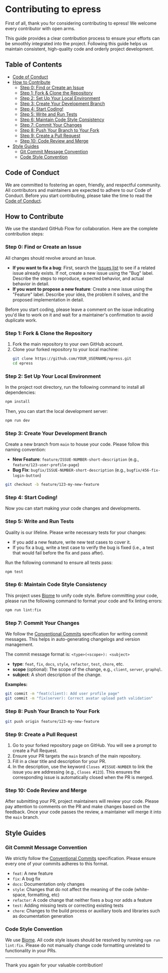 # Contributing to epress

First of all, thank you for considering contributing to epress! We welcome every contributor with open arms.

This guide provides a clear contribution process to ensure your efforts can be smoothly integrated into the project. Following this guide helps us maintain consistent, high-quality code and orderly project development.

## Table of Contents
- [Code of Conduct](#code-of-conduct)
- [How to Contribute](#how-to-contribute)
  - [Step 0: Find or Create an Issue](#step-0-find-or-create-an-issue)
  - [Step 1: Fork & Clone the Repository](#step-1-fork--clone-the-repository)
  - [Step 2: Set Up Your Local Environment](#step-2-set-up-your-local-environment)
  - [Step 3: Create Your Development Branch](#step-3-create-your-development-branch)
  - [Step 4: Start Coding!](#step-4-start-coding)
  - [Step 5: Write and Run Tests](#step-5-write-and-run-tests)
  - [Step 6: Maintain Code Style Consistency](#step-6-maintain-code-style-consistency)
  - [Step 7: Commit Your Changes](#step-7-commit-your-changes)
  - [Step 8: Push Your Branch to Your Fork](#step-8-push-your-branch-to-your-fork)
  - [Step 9: Create a Pull Request](#step-9-create-a-pull-request)
  - [Step 10: Code Review and Merge](#step-10-code-review-and-merge)
- [Style Guides](#style-guides)
  - [Git Commit Message Convention](#git-commit-message-convention)
  - [Code Style Convention](#code-style-convention)

## Code of Conduct

We are committed to fostering an open, friendly, and respectful community. All contributors and maintainers are expected to adhere to our Code of Conduct. Before you start contributing, please take the time to read the [Code of Conduct](CODE_OF_CONDUCT.md).

## How to Contribute

We use the standard GitHub Flow for collaboration. Here are the complete contribution steps:

### Step 0: Find or Create an Issue

All changes should revolve around an Issue.

- **If you want to fix a bug**: First, search the [Issues list](https://github.com/epressworld/epress/issues) to see if a related issue already exists. If not, create a new issue using the "Bug" label. Describe the steps to reproduce, expected behavior, and actual behavior in detail.
- **If you want to propose a new feature**: Create a new issue using the "Feature" label. Describe your idea, the problem it solves, and the proposed implementation in detail.

Before you start coding, please leave a comment on the issue indicating you'd like to work on it and wait for a maintainer's confirmation to avoid duplicate work.

### Step 1: Fork & Clone the Repository

1.  Fork the main repository to your own GitHub account.
2.  Clone your forked repository to your local machine:
    ```bash
    git clone https://github.com/YOUR_USERNAME/epress.git
    cd epress
    ```

### Step 2: Set Up Your Local Environment

In the project root directory, run the following command to install all dependencies:

```bash
npm install
```

Then, you can start the local development server:

```bash
npm run dev
```

### Step 3: Create Your Development Branch

Create a new branch from `main` to house your code. Please follow this naming convention:

- **New Feature**: `feature/ISSUE-NUMBER-short-description` (e.g., `feature/123-user-profile-page`)
- **Bug Fix**: `bugfix/ISSUE-NUMBER-short-description` (e.g., `bugfix/456-fix-login-button`)

```bash
git checkout -b feature/123-my-new-feature
```

### Step 4: Start Coding!

Now you can start making your code changes and developments.

### Step 5: Write and Run Tests

Quality is our lifeline. Please write necessary tests for your changes:

- If you add a new feature, write new test cases to cover it.
- If you fix a bug, write a test case to verify the bug is fixed (i.e., a test that would fail before the fix and pass after).

Run the following command to ensure all tests pass:

```bash
npm test
```

### Step 6: Maintain Code Style Consistency

This project uses [Biome](https://biomejs.dev/) to unify code style. Before committing your code, please run the following command to format your code and fix linting errors:

```bash
npm run lint:fix
```

### Step 7: Commit Your Changes

We follow the [Conventional Commits](https://www.conventionalcommits.org/) specification for writing commit messages. This helps in auto-generating changelogs and version management.

The commit message format is: `<type>(<scope>): <subject>`

- **type**: `feat`, `fix`, `docs`, `style`, `refactor`, `test`, `chore`, etc.
- **scope** (optional): The scope of the change, e.g., `client`, `server`, `graphql`.
- **subject**: A short description of the change.

**Examples:**
```bash
git commit -m "feat(client): Add user profile page"
git commit -m "fix(server): Correct avatar upload path validation"
```

### Step 8: Push Your Branch to Your Fork

```bash
git push origin feature/123-my-new-feature
```

### Step 9: Create a Pull Request

1.  Go to your forked repository page on GitHub. You will see a prompt to create a Pull Request.
2.  Ensure your PR targets the `main` branch of the main repository.
3.  Fill in a clear title and description for your PR.
4.  In the description, use the keyword `Closes #ISSUE-NUMBER` to link the issue you are addressing (e.g., `Closes #123`). This ensures the corresponding issue is automatically closed when the PR is merged.

### Step 10: Code Review and Merge

After submitting your PR, project maintainers will review your code. Please pay attention to comments on the PR and make changes based on the feedback. Once your code passes the review, a maintainer will merge it into the `main` branch.

## Style Guides

### Git Commit Message Convention

We strictly follow the [Conventional Commits](https://www.conventionalcommits.org/) specification. Please ensure every one of your commits adheres to this format.

- `feat`: A new feature
- `fix`: A bug fix
- `docs`: Documentation only changes
- `style`: Changes that do not affect the meaning of the code (white-space, formatting, etc)
- `refactor`: A code change that neither fixes a bug nor adds a feature
- `test`: Adding missing tests or correcting existing tests
- `chore`: Changes to the build process or auxiliary tools and libraries such as documentation generation

### Code Style Convention

We use [Biome](https://biomejs.dev/). All code style issues should be resolved by running `npm run lint:fix`. Please do not manually change code formatting unrelated to functionality in your PRs.

---

Thank you again for your valuable contribution!
